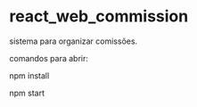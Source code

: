 # react_web_commission
sistema para organizar comissões.

comandos para abrir:

npm install

npm start
